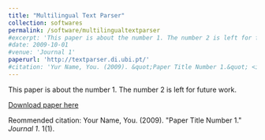 ```yaml
---
title: "Multilingual Text Parser"
collection: softwares
permalink: /software/multilingualtextparser
#excerpt: 'This paper is about the number 1. The number 2 is left for future work.'
#date: 2009-10-01
#venue: 'Journal 1'
paperurl: 'http://textparser.di.ubi.pt/'
#citation: 'Yur Name, You. (2009). &quot;Paper Title Number 1.&quot; <i>Journal 1</i>. 1(1).'
---
```

This paper is about the number 1. The number 2 is left for future work.

[Download paper here](http://textparser.di.ubi.pt/)

Reommended citation: Your Name, You. (2009). "Paper Title Number 1." <i>Journal 1</i>. 1(1).